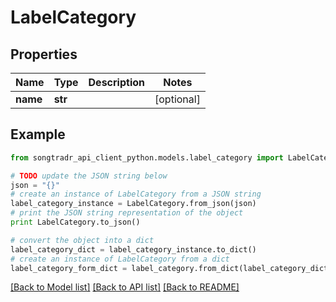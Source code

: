 # LabelCategory


## Properties
Name | Type | Description | Notes
------------ | ------------- | ------------- | -------------
**name** | **str** |  | [optional] 

## Example

```python
from songtradr_api_client_python.models.label_category import LabelCategory

# TODO update the JSON string below
json = "{}"
# create an instance of LabelCategory from a JSON string
label_category_instance = LabelCategory.from_json(json)
# print the JSON string representation of the object
print LabelCategory.to_json()

# convert the object into a dict
label_category_dict = label_category_instance.to_dict()
# create an instance of LabelCategory from a dict
label_category_form_dict = label_category.from_dict(label_category_dict)
```
[[Back to Model list]](../README.md#documentation-for-models) [[Back to API list]](../README.md#documentation-for-api-endpoints) [[Back to README]](../README.md)


